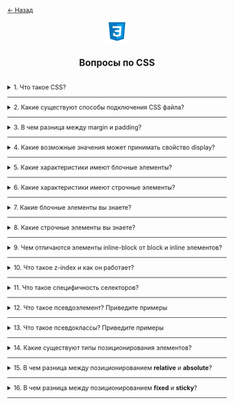 <a href="../../../README.md">← Назад</a>

<div align="center">
  <img src="../../assets/icons/icons-for-titles/css.png">
  <h2>Вопросы по CSS</h2>
</div>
<br />

<details>
<summary><span>1. Что такое CSS?</span></summary>
<br />

CSS (Cascading Style Sheets - Каскадные таблицы стилей) - это язык таблиц стилей, используемый для описания представления HTML-документов. Он определяет, как элементы должны отображаться на экране, управляя макетом, цветами, шрифтами, интервалами и другими визуальными аспектами веб-страниц.

</details>

---

<details>
<summary><span>2. Какие существуют способы подключения CSS файла?</span></summary>
<br />

Существует три способа включения CSS в HTML-документ:

1. **Внешний CSS**

   В HTML:

   ```html
   <link rel="stylesheet" href="styles.css" />
   ```

   В React:

   ```jsx
   import './styles.css';
   ```

   Основные преимущества:

   - Размещается в секции `<head>` (HTML) или в начале файла компонента (React)
   - Наиболее удобный подход для поддержки
   - Может кэшироваться браузерами
   - Один файл может использоваться для нескольких страниц/компонентов

2. **Внутренний CSS**

   В HTML:

   ```html
   <style>
   	body {
   		background-color: white;
   	}
   </style>
   ```

   В Vue:

   ```vue
   <style>
   .component {
   	background-color: white;
   }
   </style>
   ```

   - Размещается в секции `<head>` (HTML) или внутри файла компонента (Vue)
   - Стили применяются только к конкретной HTML-странице/компоненту
   - Увеличивает размер страницы и время загрузки

3. **Встроенный CSS**
   ```html
   <p style="color: blue; font-size: 16px;">Это параграф</p>
   ```
   - Применяется непосредственно к отдельным HTML-элементам
   - Наивысшая специфичность
   - Сложнее поддерживать
   - Смешивает содержимое с представлением

</details>

---

<details>
<summary><span>3. В чем разница между margin и padding?</span></summary>
<br />

- **Padding** - это пространство внутри элемента между его содержимым и границей
- **Margin** - это пространство снаружи элемента, которое создает расстояние от других элементов

</details>

---

<details>
<summary><span>4. Какие возможные значения может принимать свойство display?</span></summary>
<br />

Наиболее часто используемые значения display:

- block
- inline
- inline-block
- none
- flex
- grid
- table
- inherit
- initial

</details>

---

<details>
<summary><span>5. Какие характеристики имеют блочные элементы?</span></summary>
<br />

- Начинаются с новой строки
- По умолчанию занимают всю доступную ширину
- Можно задавать размеры с помощью свойств width и height
- Можно центрировать с помощью margin: auto
- Учитывают свойства margin и padding
- Могут содержать другие блочные и строчные элементы

</details>

---

<details>
<summary><span>6. Какие характеристики имеют строчные элементы?</span></summary>
<br />

- Располагаются в потоке текста в одну строку
- Занимают только ширину своего содержимого
- Нельзя задать width и height
- Можно выравнивать по горизонтали с помощью text-align
- Вертикальные margin не работают
- Учитываются только горизонтальные padding и margin
- Могут содержать только другие строчные элементы
- Line-height влияет на вертикальное расстояние

</details>

---

<details>
<summary><span>7. Какие блочные элементы вы знаете?</span></summary>
<br />

Распространенные блочные элементы:

- `<div>` - универсальный контейнер
- `<p>` - параграф
- `<h1>` до `<h6>` - заголовки
- `<section>` - контейнер секции
- `<article>` - контейнер статьи
- `<header>` - контейнер шапки
- `<footer>` - контейнер подвала
- `<form>` - контейнер формы
- `<ul>`, `<ol>` - списки
- `<li>` - элемент списка
- `<main>` - основное содержимое
- `<nav>` - контейнер навигации
- `<aside>` - боковое содержимое
- `<blockquote>` - цитируемый контент

</details>

---

<details>
<summary><span>8. Какие строчные элементы вы знаете?</span></summary>
<br />

Распространенные строчные элементы:

- `<span>` - универсальный строчный контейнер
- `<img>` - изображение
- `<a>` - гиперссылка
- `<label>` - метка формы
- `<input>` - поле ввода формы
- `<button>` - кнопка
- `<code>` - фрагмент кода
- `<br>` - перенос строки
- `<b>` - жирный текст
- `<strong>` - сильное выделение
- `<i>` - курсивный текст
- `<em>` - выделенный текст
- `<small>` - уменьшенный текст
- `<sub>` - нижний индекс
- `<sup>` - верхний индекс

</details>

---

<details>
<summary><span>9. Чем отличаются элементы inline-block от block и inline элементов?</span></summary>
<br />

Основные характеристики элементов inline-block:

- Сочетают особенности блочных и строчных элементов
- Располагаются в потоке текста как строчные элементы
- Не создают принудительный перенос строки как строчные элементы
- Могут иметь width, height, margins и padding как блочные элементы
- Применяются как вертикальные, так и горизонтальные margins/padding
- По умолчанию не занимают всю ширину родителя
- Несколько элементов могут располагаться рядом, если позволяет пространство

</details>

---

<details>
<summary><span>10. Что такое z-index и как он работает?</span></summary>
<br />

Это свойство определяет порядок наложения элементов по оси Z (глубина), определяя, какие элементы отображаются поверх других. Работает только для элементов с position: relative, absolute, fixed или sticky.

- Чем выше значение z-index, тем ближе элемент к пользователю
- Чем ниже значение, тем дальше элемент
- Если z-index не задан, элементы располагаются в порядке их появления в коде
</details>

---

<details>
<summary><span>11. Что такое специфичность селекторов?</span></summary>
<br />

Это определенный вес, по которому браузер определяет приоритет стилей, когда к одному элементу применяются несколько правил. Чем выше специфичность, тем выше приоритет стиля

Если два или более селектора конфликтуют, браузер выбирает тот, у которого больший вес. Если специфичность одинакова, применяется правило, написанное позже в коде

Специфичность селектора можно представить как кортеж из трех чисел, где:

- Первое значение - количество ID-селекторов (наивысший приоритет)
- Второе значение - сумма классов, атрибутов и псевдоклассов
- Третье значение - количество тегов и псевдоэлементов

</details>

---

<details>
<summary><span>12. Что такое псевдоэлемент? Приведите примеры</span></summary>
<br />

Псевдоэлемент в CSS позволяет стилизовать часть элемента без изменения HTML-разметки.

Наиболее часто используемые:

- `::before` - добавляет содержимое перед элементом
- `::after` - добавляет содержимое после элемента
- `::first-letter` - стилизует первую букву текста
- `::first-line` - стилизует первую строку текста

</details>

---

<details>
<summary><span>13. Что такое псевдоклассы? Приведите примеры</span></summary>
<br />

Это способ применения стилей к элементу на основе его состояния или положения в DOM, без добавления классов или атрибутов в HTML

Основные псевдоклассы:

- `:hover` – применяется при наведении курсора на элемент
- `:focus` – активируется, когда элемент получает фокус (например, при клике в поле ввода)
- `:active` – когда элемент активен (нажат)
- `:checked` – применяется к отмеченному чекбоксу или радиокнопке
- `:first-child` / `:last-child` – стилизует первый или последний дочерний элемент
- `:nth-child(n)` – выбирает определенный дочерний элемент среди соседних (например, второй элемент в списке)
- `:disabled` – используется для отключенных элементов формы

</details>

---

<details>
<summary><span>14. Какие существуют типы позиционирования элементов?</span></summary>
<br />

- `static`
- `relative`
- `absolute`
- `fixed`
- `sticky`

</details>

---

<details>
<summary><span>15. В чем разница между позиционированием <b>relative</b> и <b>absolute</b>?</span></summary>
<br />

- `relative` — элемент остается в потоке документа, но может быть смещен относительно своего исходного положения
- `absolute` — элемент удаляется из потока документа и позиционируется относительно ближайшего родителя с позиционированием **fixed**, **relative** или **absolute**

</details>

---

<details>
<summary><span>16. В чем разница между позиционированием <b>fixed</b> и <b>sticky</b>?</span></summary>
<br />

- `fixed` — элемент привязывается относительно окна браузера и остается на месте даже при прокрутке всей страницы.

- `sticky` — элемент ведет себя как relative до тех пор, пока не достигнет указанной через top, left и т.д. позиции. Затем он прилипает к этой позиции внутри своего родителя и остается там до конца области родителя, не выходя за его пределы.

</details>

---

<!-- Как работает flexbox и какие его основные свойства?
Тоже про гриды
Когда использовать флексы, а когда гриды
В чем отличие div и span
Что такое box-sizing и какие значения оно может принимать?
Какими способами можно скрыть элемент со страницы
В чем разница между opacity и visibility?
Какие есть относительные единицы размеров
Для чего нужны медиа запросы
Как обеспечить адаптивность без медиа запросов
Что такое will-change и когда его стоит использовать?
Что такое флоат
Как работает transition и какие параметры она принимает?
Что такое @keyframes и как создаются анимации с его помощью?
Как работает object-fit и когда его стоит использовать?
Что делает pointer-events и как его можно использовать? -->
